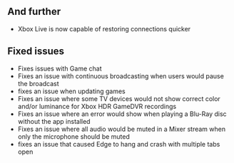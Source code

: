## And further
- Xbox Live is now capable of restoring connections quicker

## Fixed issues
- Fixes issues with Game chat
- Fixes an issue with continuous broadcasting when users would pause the broadcast
- fixes an issue when updating games
- Fixes an issue where some TV devices would not show correct color and/or luminance for Xbox HDR GameDVR recordings
- Fixes an issue where an error would show when playing a Blu-Ray disc without the app installed
- Fixes an issue where all audio would be muted in a Mixer stream when only the microphone should be muted
- fixes an issue that caused Edge to hang and crash with multiple tabs open